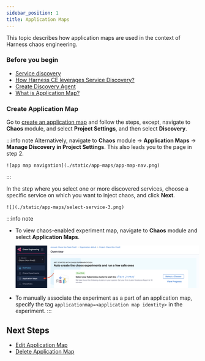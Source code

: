 ```yaml
---
sidebar_position: 1
title: Application Maps
---
```


This topic describes how application maps are used in the context of Harness chaos engineering.

### Before you begin

- [Service discovery](/docs/platform/service-discovery/)
- [How Harness CE leverages Service Discovery?](/docs/chaos-engineering/use-harness-ce/service-discovery#how-does-harness-ce-leverage-discovered-services)
- [Create Discovery Agent](/docs/platform/service-discovery/customize-agent#create-discovery-agent)
- [What is Application Map?](/docs/platform/application-map)


### Create Application Map

Go to [create an application map](/docs/platform/application-map#create-application-map) and follow the steps, except, navigate to **Chaos** module, and select **Project Settings**, and then select **Discovery**.

:::info note
Alternatively, navigate to **Chaos** module -> **Application Maps** -> **Manage Discovery in Project Settings**. This also leads you to the page in step 2.

    ![app map navigation](./static/app-maps/app-map-nav.png)
:::

In the step where you select one or more discovered services, choose a specific service on which you want to inject chaos, and click **Next**.

    ![](./static/app-maps/select-service-3.png)


:::info note
- To view chaos-enabled experiment map, navigate to **Chaos** module and select **Application Maps**.

    ![](./static/app-maps/create-nw-1.png)

- To manually associate the experiment as a part of an application map, specify the tag `applicationmap=<application map identity>` in the experiment.
:::

## Next Steps

- [Edit Application Map](/docs/platform/application-map#edit-application-map)
- [Delete Application Map](/docs/platform/application-map#delete-application-map)


